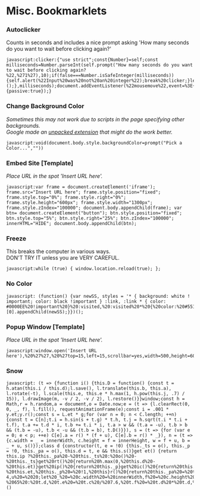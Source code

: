 # Misc. Bookmarklets
### Autoclicker
Counts in seconds and includes a nice prompt asking 'How many seconds do you want to wait before clicking again?'

    javascript:clicker:{"use strict";const{Number}=self;const milliseconds=Number.parseInt(self.prompt("How many seconds do you want to wait before clicking again?%22,%271%27),10);if(false===Number.isSafeInteger(milliseconds)){self.alert(%22Input%20was%20not%20an%20integer%22);break%20clicker;}let%20clientX=0,clientY=0;const{document}=self;self.setInterval(()=%3E{document.elementFromPoint(clientX,clientY)?.click?.();},milliseconds);document.addEventListener(%22mousemove%22,event=%3E{({clientX,clientY}=event);},{passive:true});}
### Change Background Color
_Sometimes this may not work due to scripts in the page specifying other backgrounds.<br>
Google made an [unpacked extension](https://github.com/GoogleChrome/chrome-extensions-samples/tree/main/tutorials/getting-started) that might do the work better._

    javascript:void(document.body.style.backgroundColor=prompt("Pick a Color...",""))
### Embed Site [Template]
_Place URL in the spot 'Insert URL here'._

    javascript:var frame = document.createElement('iframe'); frame.src="Insert URL here"; frame.style.position="fixed"; frame.style.top="0%"; frame.style.right="0%"; frame.style.height="600px"; frame.style.width="1300px"; frame.style.zIndex="100000"; document.body.appendChild(frame); var btn= document.createElement("button"); btn.style.position="fixed"; btn.style.top="5%"; btn.style.right="25%"; btn.zIndex="100000"; innerHTML="HIDE"; document.body.appendChild(btn);
### Freeze
This breaks the computer in various ways.<br>
DON'T TRY IT unless you are VERY CAREFUL.

    javascript:while (true) { window.location.reload(true); };
### No Color
    javascript: (function() {var newSS, styles = '* { background: white ! important; color: black !important } :link, :link * { color: #0000EE%20!important%20}%20:visited,%20:visited%20*%20{%20color:%20#551A8B%20!important%20}';if%20(document.createStyleSheet)%20{document.createStyleSheet(%22javascript:'%22%20+%20styles%20+%20%22'%22);}%20else%20{newSS%20=%20document.createElement('link');newSS.rel%20=%20'stylesheet';newSS.href%20=%20'data:text/css,'%20+%20escape(styles);document.getElementsByTagName(%22head%22)[0].appendChild(newSS);}})();
### Popup Window [Template]
_Place URL in the spot 'Insert URL here'._

    javascript:window.open('Insert URL here'),%20%27%27,%20%27top=15,left=15,scrollbar=yes,width=500,height=600%27)
### Snow
    javascript: (t => {function i() {this.D = function() {const t = h.atan(this.i / this.d);l.save(), l.translate(this.b, this.a), l.rotate(-t), l.scale(this.e, this.e * h.max(1, h.pow(this.j, .7) / 15)), l.drawImage(m, -v / 2, -v / 2), l.restore()}}window;const h = Math,r = h.random,a = document,o = Date.now;e = (t => {l.clearRect(0, 0, _, f), l.fill(), requestAnimationFrame(e);const i = .001 * y.et;y.r();const s = L.et * g;for (var n = 0; n < C.length; ++n) {const t = C[n];t.i = h.sin(s + t.g) * t.h, t.j = h.sqrt(t.i * t.i + t.f), t.a += t.d * i, t.b += t.i * i, t.a > w && (t.a = -u), t.b > b && (t.b = -u), t.b < -u && (t.b = b), t.D()}}), s = (t => {for (var e = 0; e < p; ++e) C[e].a = r() * (f + u), C[e].b = r() * _}), n = (t => {c.width = _ = innerWidth, c.height = f = innerHeight, w = f + u, b = _ + u, s()});class d {constructor(t, e = !0) {this._ts = o(), this._p = !0, this._pa = o(), this.d = t, e && this.s()}get et() {return this.ip ?%20this._pa%20-%20this._ts%20:%20o()%20-%20this._ts}get%20rt()%20{return%20h.max(0,%20this.d%20-%20this.et)}get%20ip()%20{return%20this._p}get%20ic()%20{return%20this.et%20%3E=%20this.d}s()%20{return%20this._ts%20=%20o()%20-%20this.et,%20this._p%20=%20!1,%20this}r()%20{return%20this._pa%20=%20this._ts%20=%20o(),%20this}p()%20{return%20this._p%20=%20!0,%20this._pa%20=%20o(),%20this}st()%20{return%20this._p%20=%20!0,%20this}}const%20c%20=%20a.createElement(%22canvas%22);H%20=%20c.style,%20H.position%20=%20%22fixed%22,%20H.left%20=%200,%20H.top%20=%200,%20H.width%20=%20%22100vw%22,%20H.height%20=%20%22100vh%22,%20H.zIndex%20=%20%22100000%22,%20H.pointerEvents%20=%20%22none%22,%20a.body.insertBefore(c,%20a.body.children[0]);const%20l%20=%20c.getContext(%222d%22),p%20=%20300,g%20=%205e-4,u%20=%2020;let%20_%20=%20c.width%20=%20innerWidth,f%20=%20c.height%20=%20innerHeight,w%20=%20f%20+%20u,b%20=%20_%20+%20u;const%20v%20=%2015.2,m%20=%20a.createElement(%22canvas%22),E%20=%20m.getContext(%222d%22),x%20=%20E.createRadialGradient(7.6,%207.6,%200,%207.6,%207.6,%207.6);x.addColorStop(0,%20%22hsla(255,255%,255%,1)%22),%20x.addColorStop(1,%20%22hsla(255,255%,255%,0)%22),%20E.fillStyle%20=%20x,%20E.fillRect(0,%200,%20v,%20v);let%20y%20=%20new%20d(0,%20!0),C%20=%20[],L%20=%20new%20d(0,%20!0);for%20(var%20j%20=%200;%20j%20%3C%20p;%20++j)%20{const%20t%20=%20new%20i;t.a%20=%20r()%20*%20(f%20+%20u),%20t.b%20=%20r()%20*%20_,%20t.c%20=%201%20*%20(3%20*%20r()%20+%20.8),%20t.d%20=%20.1%20*%20h.pow(t.c,%202.5)%20*%2050%20*%20(2%20*%20r()%20+%201),%20t.d%20=%20t.d%20%3C%2065%20?%2065%20:%20t.d,%20t.e%20=%20t.c%20/%207.6,%20t.f%20=%20t.d%20*%20t.d,%20t.g%20=%20r()%20*%20h.PI%20/%201.3,%20t.h%20=%2015%20*%20t.c,%20t.i%20=%200,%20t.j%20=%200,%20C.push(t)}s(),%20EL%20=%20a.addEventListener,%20EL(%22visibilitychange%22,%20()%20=%3E%20setTimeout(n,%20100),%20!1),%20EL(%22resize%22,%20n,%20!1),%20e()})()
